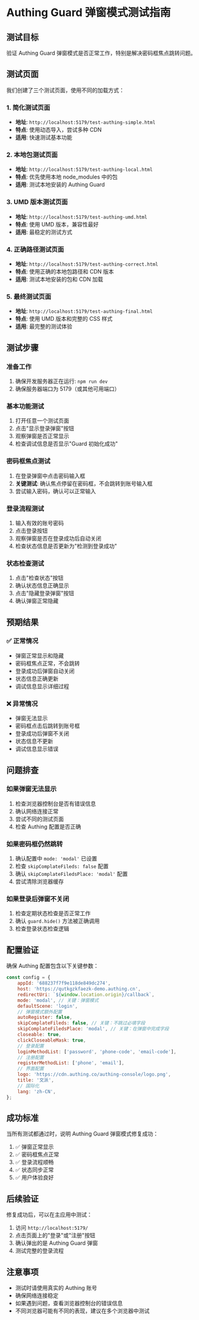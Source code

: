 # Authing Guard 弹窗模式测试指南

## 测试目标

验证 Authing Guard 弹窗模式是否正常工作，特别是解决密码框焦点跳转问题。

## 测试页面

我们创建了三个测试页面，使用不同的加载方式：

### 1. 简化测试页面
- **地址**: `http://localhost:5179/test-authing-simple.html`
- **特点**: 使用动态导入，尝试多种 CDN
- **适用**: 快速测试基本功能

### 2. 本地包测试页面
- **地址**: `http://localhost:5179/test-authing-local.html`
- **特点**: 优先使用本地 node_modules 中的包
- **适用**: 测试本地安装的 Authing Guard

### 3. UMD 版本测试页面
- **地址**: `http://localhost:5179/test-authing-umd.html`
- **特点**: 使用 UMD 版本，兼容性最好
- **适用**: 最稳定的测试方式

### 4. 正确路径测试页面
- **地址**: `http://localhost:5179/test-authing-correct.html`
- **特点**: 使用正确的本地包路径和 CDN 版本
- **适用**: 测试本地安装的包和 CDN 加载

### 5. 最终测试页面
- **地址**: `http://localhost:5179/test-authing-final.html`
- **特点**: 使用 UMD 版本和完整的 CSS 样式
- **适用**: 最完整的测试体验

## 测试步骤

### 准备工作
1. 确保开发服务器正在运行: `npm run dev`
2. 确保服务器端口为 5179（或其他可用端口）

### 基本功能测试
1. 打开任意一个测试页面
2. 点击"显示登录弹窗"按钮
3. 观察弹窗是否正常显示
4. 检查调试信息是否显示"Guard 初始化成功"

### 密码框焦点测试
1. 在登录弹窗中点击密码输入框
2. **关键测试**: 确认焦点停留在密码框，不会跳转到账号输入框
3. 尝试输入密码，确认可以正常输入

### 登录流程测试
1. 输入有效的账号密码
2. 点击登录按钮
3. 观察弹窗是否在登录成功后自动关闭
4. 检查状态信息是否更新为"检测到登录成功"

### 状态检查测试
1. 点击"检查状态"按钮
2. 确认状态信息正确显示
3. 点击"隐藏登录弹窗"按钮
4. 确认弹窗正常隐藏

## 预期结果

### ✅ 正常情况
- 弹窗正常显示和隐藏
- 密码框焦点正常，不会跳转
- 登录成功后弹窗自动关闭
- 状态信息正确更新
- 调试信息显示详细过程

### ❌ 异常情况
- 弹窗无法显示
- 密码框点击后跳转到账号框
- 登录成功后弹窗不关闭
- 状态信息不更新
- 调试信息显示错误

## 问题排查

### 如果弹窗无法显示
1. 检查浏览器控制台是否有错误信息
2. 确认网络连接正常
3. 尝试不同的测试页面
4. 检查 Authing 配置是否正确

### 如果密码框仍然跳转
1. 确认配置中 `mode: 'modal'` 已设置
2. 检查 `skipComplateFileds: false` 配置
3. 确认 `skipComplateFiledsPlace: 'modal'` 配置
4. 尝试清除浏览器缓存

### 如果登录后弹窗不关闭
1. 检查定期状态检查是否正常工作
2. 确认 `guard.hide()` 方法被正确调用
3. 检查登录状态检查逻辑

## 配置验证

确保 Authing 配置包含以下关键参数：

```javascript
const config = {
    appId: '688237f7f9e118de849dc274',
    host: 'https://qutkgzkfaezk-demo.authing.cn',
    redirectUri: `${window.location.origin}/callback`,
    mode: 'modal', // 关键：弹窗模式
    defaultScene: 'login',
    // 弹窗模式额外配置
    autoRegister: false,
    skipComplateFileds: false, // 关键：不跳过必填字段
    skipComplateFiledsPlace: 'modal', // 关键：在弹窗中完成字段
    closeable: true,
    clickCloseableMask: true,
    // 登录配置
    loginMethodList: ['password', 'phone-code', 'email-code'],
    // 注册配置
    registerMethodList: ['phone', 'email'],
    // 界面配置
    logo: 'https://cdn.authing.co/authing-console/logo.png',
    title: '文派',
    // 国际化
    lang: 'zh-CN',
};
```

## 成功标准

当所有测试都通过时，说明 Authing Guard 弹窗模式修复成功：

1. ✅ 弹窗正常显示
2. ✅ 密码框焦点正常
3. ✅ 登录流程顺畅
4. ✅ 状态同步正常
5. ✅ 用户体验良好

## 后续验证

修复成功后，可以在主应用中测试：

1. 访问 `http://localhost:5179/`
2. 点击页面上的"登录"或"注册"按钮
3. 确认弹出的是 Authing Guard 弹窗
4. 测试完整的登录流程

## 注意事项

- 测试时请使用真实的 Authing 账号
- 确保网络连接稳定
- 如果遇到问题，查看浏览器控制台的错误信息
- 不同浏览器可能有不同的表现，建议在多个浏览器中测试 